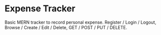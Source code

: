 # Expense Tracker
Basic MERN tracker to record personal expense.
Register / Login / Logout, Browse / Create / Edit / Delete, GET / POST / PUT / DELETE.